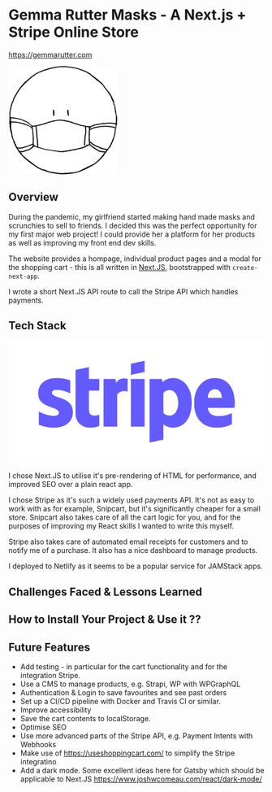 # Gemma Rutter Masks - A Next.js + Stripe Online Store

https://gemmarutter.com

![mask-logo](https://github.com/btwalpole/gemmaruttermasks/blob/dev/public/images/logo.png?raw=true)

## Overview

During the pandemic, my girlfriend started making hand made masks and scrunchies to sell to friends. I decided this was the perfect opportunity for my first major web project! I could provide her a platform for her products as well as improving my front end dev skills.

The website provides a hompage, individual product pages and a modal for the shopping cart - this is all written in [Next.JS](https://nextjs.org/), bootstrapped with `create-next-app`.
 
I wrote a short Next.JS API route to call the Stripe API which handles payments. 

## Tech Stack

![stripe-logo](https://github.com/btwalpole/gemmaruttermasks/blob/dev/public/stripe.png?raw=true)

I chose Next.JS to utilise it's pre-rendering of HTML for performance, and improved SEO over a plain react app. 

I chose Stripe as it's such a widely used payments API. It's not as easy to work with as for example, Snipcart, but it's significantly cheaper for a small store. Snipcart also takes care of all the cart logic for you, and for the purposes of improving my React skills I wanted to write this myself.

Stripe also takes care of automated email receipts for customers and to notify me of a purchase. It also has a nice dashboard to manage products.

I deployed to Netlify as it seems to be a popular service for JAMStack apps.


## Challenges Faced & Lessons Learned

## How to Install Your Project & Use it ??

## Future Features

* Add testing - in particular for the cart functionality and for the integration Stripe.
* Use a CMS to manage products, e.g. Strapi, WP with WPGraphQL
* Authentication & Login to save favourites and see past orders
* Set up a CI/CD pipeline with Docker and Travis CI or similar.
* Improve accessibility
* Save the cart contents to localStorage.
* Optimise SEO
* Use more advanced parts of the Stripe API, e.g. Payment Intents with Webhooks
* Make use of https://useshoppingcart.com/ to simplify the Stripe integratino
* Add a dark mode. Some excellent ideas here for Gatsby which should be applicable to Next.JS https://www.joshwcomeau.com/react/dark-mode/
